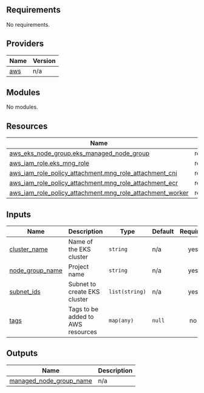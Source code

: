 ## Requirements

No requirements.

## Providers

| Name | Version |
|------|---------|
| <a name="provider_aws"></a> [aws](#provider\_aws) | n/a |

## Modules

No modules.

## Resources

| Name | Type |
|------|------|
| [aws_eks_node_group.eks_managed_node_group](https://registry.terraform.io/providers/hashicorp/aws/latest/docs/resources/eks_node_group) | resource |
| [aws_iam_role.eks_mng_role](https://registry.terraform.io/providers/hashicorp/aws/latest/docs/resources/iam_role) | resource |
| [aws_iam_role_policy_attachment.mng_role_attachment_cni](https://registry.terraform.io/providers/hashicorp/aws/latest/docs/resources/iam_role_policy_attachment) | resource |
| [aws_iam_role_policy_attachment.mng_role_attachment_ecr](https://registry.terraform.io/providers/hashicorp/aws/latest/docs/resources/iam_role_policy_attachment) | resource |
| [aws_iam_role_policy_attachment.mng_role_attachment_worker](https://registry.terraform.io/providers/hashicorp/aws/latest/docs/resources/iam_role_policy_attachment) | resource |

## Inputs

| Name | Description | Type | Default | Required |
|------|-------------|------|---------|:--------:|
| <a name="input_cluster_name"></a> [cluster\_name](#input\_cluster\_name) | Name of the EKS cluster | `string` | n/a | yes |
| <a name="input_node_group_name"></a> [node\_group\_name](#input\_node\_group\_name) | Project name | `string` | n/a | yes |
| <a name="input_subnet_ids"></a> [subnet\_ids](#input\_subnet\_ids) | Subnet to create EKS cluster | `list(string)` | n/a | yes |
| <a name="input_tags"></a> [tags](#input\_tags) | Tags to be added to AWS resources | `map(any)` | `null` | no |

## Outputs

| Name | Description |
|------|-------------|
| <a name="output_managed_node_group_name"></a> [managed\_node\_group\_name](#output\_managed\_node\_group\_name) | n/a |
